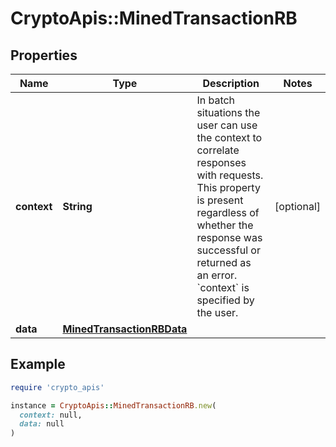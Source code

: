 # CryptoApis::MinedTransactionRB

## Properties

| Name | Type | Description | Notes |
| ---- | ---- | ----------- | ----- |
| **context** | **String** | In batch situations the user can use the context to correlate responses with requests. This property is present regardless of whether the response was successful or returned as an error. &#x60;context&#x60; is specified by the user. | [optional] |
| **data** | [**MinedTransactionRBData**](MinedTransactionRBData.md) |  |  |

## Example

```ruby
require 'crypto_apis'

instance = CryptoApis::MinedTransactionRB.new(
  context: null,
  data: null
)
```


